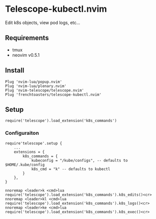 # Telescope-kubectl.nvim

Edit k8s objects, view pod logs, etc...

## Requirements

* tmux
* neovim v0.5.1

## Install

```
Plug 'nvim-lua/popup.nvim'
Plug 'nvim-lua/plenary.nvim'
Plug 'nvim-telescope/telescope.nvim'
Plug 'frenchtoasters/telescope-kubectl.nvim'
```

## Setup

```
require('telescope').load_extension('k8s_commands')
```

### Configuraiton

```
require'telescope'.setup {
	...
	extensions = {
		k8s_commands = {
			kubeconfig = "/kube/configs", -- defaults to $HOME/.kube/config
			k8s_cmd = "k" -- defaults to kubectl
		}
	},
}
```

```
nnoremap <leader>k <cmd>lua require('telescope').load_extension('k8s_commands').k8s_edits()<cr>
nnoremap <leader>kl <cmd>lua require('telescope').load_extension('k8s_commands').k8s_logs()<cr>
nnoremap <leader>ke <cmd>lua require('telescope').load_extension('k8s_commands').k8s_exec()<cr>
```
